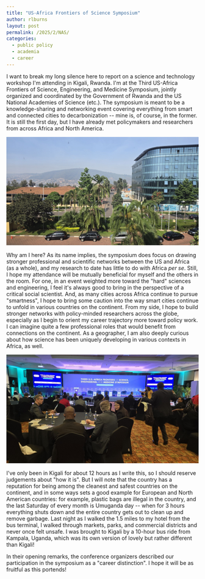 ```yaml
---
title: "US-Africa Frontiers of Science Symposium"
author: rlburns
layout: post
permalink: /2025/2/NAS/
categories:
  - public policy
  - academia
  - career
---
```


I want to break my long silence here to report on a science and technology workshop I'm attending in Kigali, Rwanda. I'm at the Third US-Africa Frontiers of Science, Engineering, and Medicine Symposium, jointly organized and coordinated by the Government of Rwanda and the US National Academies of Science \(etc.\). The symposium is meant to be a knowledge-sharing and networking event covering everything from smart and connected cities to decarbonization -- mine is, of course, in the former. It is still the first day, but I have already met policymakers and researchers from across Africa and North America. 

![image](/assets/uploads/kigali.jpg)

Why am I here? As its name implies, the symposium does focus on drawing stronger professional and scientific networks between the US and Africa \(as a whole\), and my research to date has little to do with Africa *per se*. Still, I hope my attendance will be mutually beneficial for myself and the others in the room. For one, in an event weighted more toward the "hard" sciences and engineering, I feel it's always good to bring in the perspective of a critical social scientist. And, as many cities across Africa continue to pursue "smartness", I hope to bring some caution into the way smart cities continue to unfold in various countries on the continent. From my side, I hope to build stronger networks with policy-minded researchers across the globe, especially as I begin to orient my career trajectory more toward policy work. I can imagine quite a few professional roles that would benefit from connections on the continent. As a geographer, I am also deeply curious about how science has been uniquely developing in various contexts in Africa, as well.

![image](/assets/uploads/nas.jpg)

I've only been in Kigali for about 12 hours as I write this, so I should reserve judgements about "how it is". But I will note that the country has a reputation for being among the cleanest and safest countries on the continent, and in some ways sets a good example for European and North American countries: for example, plastic bags are illegal in the country, and the last Saturday of every month is Umuganda day -- when for 3 hours everything shuts down and the entire country gets out to clean up and remove garbage. Last night as I walked the 1.5 miles to my hotel from the bus terminal, I walked through markets, parks, and commercial districts and never once felt unsafe. I was brought to Kigali by a 10-hour bus ride from Kampala, Uganda, which was its own version of lovely but rather different than Kigali!

In their opening remarks, the conference organizers described our participation in the symposium as a "career distinction". I hope it will be as fruitful as this portends!